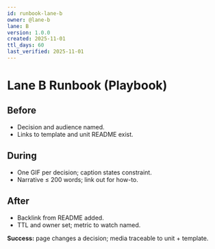 ```yaml
---
id: runbook-lane-b
owner: @lane-b
lane: B
version: 1.0.0
created: 2025-11-01
ttl_days: 60
last_verified: 2025-11-01
---
```


# Lane B Runbook (Playbook)

## Before

- Decision and audience named.
- Links to template and unit README exist.

## During

- One GIF per decision; caption states constraint.
- Narrative ≤ 200 words; link out for how-to.

## After

- Backlink from README added.
- TTL and owner set; metric to watch named.

**Success:** page changes a decision; media traceable to unit + template.

